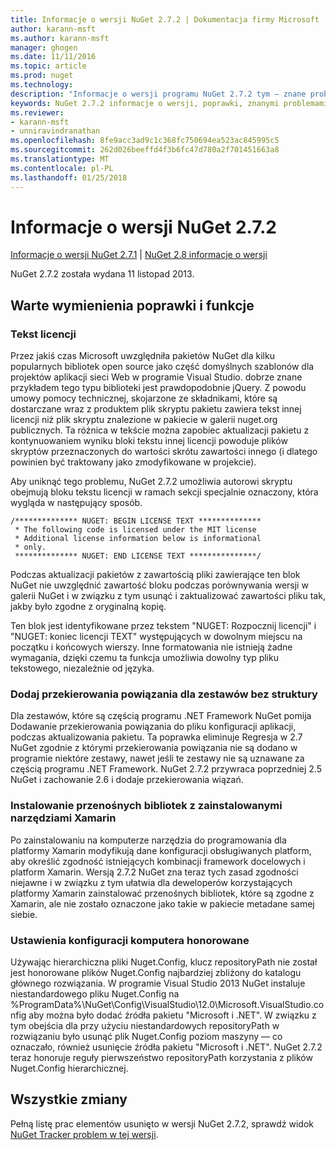 ```yaml
---
title: Informacje o wersji NuGet 2.7.2 | Dokumentacja firmy Microsoft
author: karann-msft
ms.author: karann-msft
manager: ghogen
ms.date: 11/11/2016
ms.topic: article
ms.prod: nuget
ms.technology: 
description: "Informacje o wersji programu NuGet 2.7.2 tym — znane problemy, poprawki, dodatkowe funkcje i dcr."
keywords: NuGet 2.7.2 informacje o wersji, poprawki, znanymi problemami, nowe funkcje, dcr
ms.reviewer:
- karann-msft
- unniravindranathan
ms.openlocfilehash: 8fe9acc3ad9c1c368fc750694ea523ac845995c5
ms.sourcegitcommit: 262d026beeffd4f3b6fc47d780a2f701451663a8
ms.translationtype: MT
ms.contentlocale: pl-PL
ms.lasthandoff: 01/25/2018
---
```

# <a name="nuget-272-release-notes"></a>Informacje o wersji NuGet 2.7.2

[Informacje o wersji NuGet 2.7.1](../release-notes/nuget-2.7.1.md) | [NuGet 2.8 informacje o wersji](../release-notes/nuget-2.8.md)

NuGet 2.7.2 została wydana 11 listopad 2013.

## <a name="noteworthy-bug-fixes-and-features"></a>Warte wymienienia poprawki i funkcje

### <a name="license-text"></a>Tekst licencji
Przez jakiś czas Microsoft uwzględniła pakietów NuGet dla kilku popularnych bibliotek open source jako część domyślnych szablonów dla projektów aplikacji sieci Web w programie Visual Studio. dobrze znane przykładem tego typu biblioteki jest prawdopodobnie jQuery. Z powodu umowy pomocy technicznej, skojarzone ze składnikami, które są dostarczane wraz z produktem plik skryptu pakietu zawiera tekst innej licencji niż plik skryptu znalezione w pakiecie w galerii nuget.org publicznych. Ta różnica w tekście można zapobiec aktualizacji pakietu z kontynuowaniem wyniku bloki tekstu innej licencji powoduje plików skryptów przeznaczonych do wartości skrótu zawartości innego (i dlatego powinien być traktowany jako zmodyfikowane w projekcie).

Aby uniknąć tego problemu, NuGet 2.7.2 umożliwia autorowi skryptu obejmują bloku tekstu licencji w ramach sekcji specjalnie oznaczony, która wygląda w następujący sposób.

    /************** NUGET: BEGIN LICENSE TEXT **************
     * The following code is licensed under the MIT license
     * Additional license information below is informational
     * only.
     ************** NUGET: END LICENSE TEXT ***************/

Podczas aktualizacji pakietów z zawartością pliki zawierające ten blok NuGet nie uwzględnić zawartość bloku podczas porównywania wersji w galerii NuGet i w związku z tym usunąć i zaktualizować zawartości pliku tak, jakby było zgodne z oryginalną kopię.

Ten blok jest identyfikowane przez tekstem "NUGET: Rozpocznij licencji" i "NUGET: koniec licencji TEXT" występujących w dowolnym miejscu na początku i końcowych wierszy.  Inne formatowania nie istnieją żadne wymagania, dzięki czemu ta funkcja umożliwia dowolny typ pliku tekstowego, niezależnie od języka.

### <a name="add-binding-redirects-for-non-framework-assemblies"></a>Dodaj przekierowania powiązania dla zestawów bez struktury
Dla zestawów, które są częścią programu .NET Framework NuGet pomija Dodawanie przekierowania powiązania do pliku konfiguracji aplikacji, podczas aktualizowania pakietu. Ta poprawka eliminuje Regresja w 2.7 NuGet zgodnie z którymi przekierowania powiązania nie są dodano w programie niektóre zestawy, nawet jeśli te zestawy nie są uznawane za częścią programu .NET Framework. NuGet 2.7.2 przywraca poprzedniej 2.5 NuGet i zachowanie 2.6 i dodaje przekierowania wiązań.

### <a name="installing-portable-libraries-with-xamarin-tools-installed"></a>Instalowanie przenośnych bibliotek z zainstalowanymi narzędziami Xamarin
Po zainstalowaniu na komputerze narzędzia do programowania dla platformy Xamarin modyfikują dane konfiguracji obsługiwanych platform, aby określić zgodność istniejących kombinacji framework docelowych i platform Xamarin. Wersją 2.7.2 NuGet zna teraz tych zasad zgodności niejawne i w związku z tym ułatwia dla deweloperów korzystających platformy Xamarin zainstalować przenośnych bibliotek, które są zgodne z Xamarin, ale nie zostało oznaczone jako takie w pakiecie metadane samej siebie.

### <a name="machine-wide-configuration-settings-honored"></a>Ustawienia konfiguracji komputera honorowane
Używając hierarchiczna pliki Nuget.Config, klucz repositoryPath nie został jest honorowane plików Nuget.Config najbardziej zbliżony do katalogu głównego rozwiązania. W programie Visual Studio 2013 NuGet instaluje niestandardowego pliku Nuget.Config na %ProgramData%\NuGet\Config\VisualStudio\12.0\Microsoft.VisualStudio.config aby można było dodać źródła pakietu "Microsoft i .NET". W związku z tym obejścia dla przy użyciu niestandardowych repositoryPath w rozwiązaniu było usunąć plik Nuget.Config poziom maszyny — co oznaczało, również usunięcie źródła pakietu "Microsoft i .NET". NuGet 2.7.2 teraz honoruje reguły pierwszeństwo repositoryPath korzystania z plików Nuget.Config hierarchicznej.

## <a name="all-changes"></a>Wszystkie zmiany
Pełną listę prac elementów usunięto w wersji NuGet 2.7.2, sprawdź widok [NuGet Tracker problem w tej wersji](https://nuget.codeplex.com/workitem/list/advanced?keyword=&status=All&type=All&priority=All&release=NuGet%202.7.2&assignedTo=All&component=All&sortField=LastUpdatedDate&sortDirection=Descending&page=0&reasonClosed=Fixed).
